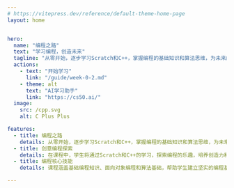 ```yaml
---
# https://vitepress.dev/reference/default-theme-home-page
layout: home


hero:
  name: "编程之路"
  text: "学习编程，创造未来"
  tagline: "从零开始，逐步学习Scratch和C++，掌握编程的基础知识和算法思维，为未来的编程之路铺平道路。"
  actions:
    - text: "开始学习"
      link: "/guide/week-0-2.md"
    - theme: alt
      text: "AI学习助手"
      link: "https://cs50.ai/"
  image:
    src: /cpp.svg
    alt: C Plus Plus

features:
  - title: 编程之路
    details: 从零开始，逐步学习Scratch和C++，掌握编程的基础知识和算法思维，为未来的编程之路铺平道路。
  - title: 创意编程探索
    details: 在课程中，学生将通过Scratch和C++的学习，探索编程的乐趣，培养创造力和解决问题的能力。
  - title: 编程核心技能
    details: 课程涵盖基础编程知识、面向对象编程和算法基础，帮助学生建立坚实的编程基础，为未来的发展打下基础。

---
```


<style>:root {
  --vp-home-hero-name-color: transparent;
  --vp-home-hero-name-background: -webkit-linear-gradient(120deg, #5c8dbc 30%, #1a4674);

  --vp-home-hero-image-background-image: linear-gradient(-45deg, #5c8dbc 50%, #1a4674 50%);
  --vp-home-hero-image-filter: blur(44px);
}

@media (min-width: 640px) {
  :root {
    --vp-home-hero-image-filter: blur(56px);
  }
}

@media (min-width: 960px) {
  :root {
    --vp-home-hero-image-filter: blur(68px);
  }
}
</style>
